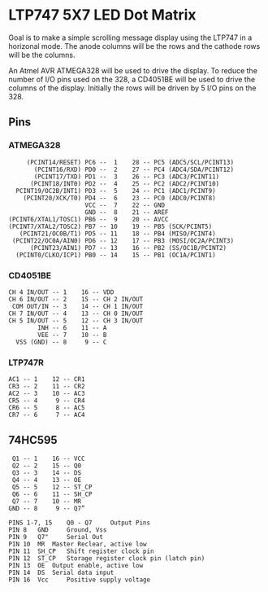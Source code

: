 # LTP747 5X7 LED Dot Matrix

Goal is to make a simple scrolling message display using the LTP747 in a
horizonal mode. The anode columns will be the rows and the cathode rows will
be the columns.

An Atmel AVR ATMEGA328 will be used to drive the display. To reduce the number
of I/O pins used on the 328, a CD4051BE will be used to drive the columns of the
display. Initially the rows will be driven by 5 I/O pins on the 328.

## Pins

### ATMEGA328

         (PCINT14/RESET) PC6 --  1    28 -- PC5 (ADC5/SCL/PCINT13)
           (PCINT16/RXD) PD0 --  2    27 -- PC4 (ADC4/SDA/PCINT12)
           (PCINT17/TXD) PD1 --  3    26 -- PC3 (ADC3/PCINT11)
          (PCINT18/INT0) PD2 --  4    25 -- PC2 (ADC2/PCINT10)
      PCINT19/OC2B/INT1) PD3 --  5    24 -- PC1 (ADC1/PCINT9)
        (PCINT20/XCK/T0) PD4 --  6    23 -- PC0 (ADC0/PCINT8)
                         VCC --  7    22 -- GND
                         GND --  8    21 -- AREF
    (PCINT6/XTAL1/TOSC1) PB6 --  9    20 -- AVCC
    (PCINT7/XTAL2/TOSC2) PB7 -- 10    19 -- PB5 (SCK/PCINT5)
       (PCINT21/OC0B/T1) PD5 -- 11    18 -- PB4 (MISO/PCINT4)
     (PCINT22/OC0A/AIN0) PD6 -- 12    17 -- PB3 (MOSI/OC2A/PCINT3)
          (PCINT23/AIN1) PD7 -- 13    16 -- PB2 (SS/OC1B/PCINT2)
      (PCINT0/CLKO/ICP1) PB0 -- 14    15 -- PB1 (OC1A/PCINT1)

### CD4051BE

    CH 4 IN/OUT -- 1    16 -- VDD
    CH 6 IN/OUT -- 2    15 -- CH 2 IN/OUT
     COM OUT/IN -- 3    14 -- CH 1 IN/OUT
    CH 7 IN/OUT -- 4    13 -- CH 0 IN/OUT
    CH 5 IN/OUT -- 5    12 -- CH 3 IN/OUT
            INH -- 6    11 -- A
            VEE -- 7    10 -- B
      VSS (GND) -- 8     9 -- C


### LTP747R

    AC1 -- 1    12 -- CR1
    CR3 -- 2    11 -- CR2
    AC2 -- 3    10 -- AC3
    CR5 -- 4     9 -- CR4
    CR6 -- 5     8 -- AC5
    CR7 -- 6     7 -- AC4

## 74HC595

     Q1 -- 1    16 -- VCC
     Q2 -- 2    15 -- Q0
     Q3 -- 3    14 -- DS
     Q4 -- 4    13 -- OE
     Q5 -- 5    12 -- ST_CP
     Q6 -- 6    11 -- SH_CP
     Q7 -- 7    10 -- MR
    GND -- 8     9 -- Q7”

    PINS 1-7, 15 	Q0 - Q7 	Output Pins
    PIN 8 	GND 	Ground, Vss
    PIN 9 	Q7" 	Serial Out
    PIN 10 	MR 	Master Reclear, active low
    PIN 11 	SH_CP 	Shift register clock pin
    PIN 12 	ST_CP 	Storage register clock pin (latch pin)
    PIN 13 	OE 	Output enable, active low
    PIN 14 	DS 	Serial data input
    PIN 16 	Vcc 	Positive supply voltage
